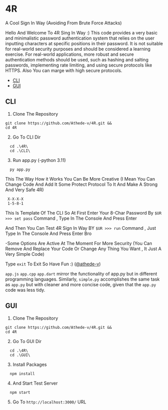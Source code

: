 # 4R
A Cool Sign In Way (Avoiding From Brute Force Attacks)

Hello And Welcome To 4R Sing In Way :)
This code provides a very basic and minimalistic password authentication system that relies on the user inputting characters at specific positions in their password. It is not suitable for real-world security purposes and should be considered a learning exercise. For real-world applications, more robust and secure authentication methods should be used, such as hashing and salting passwords, implementing rate limiting, and using secure protocols like HTTPS.
Also You can marge with high secure protocols.

- [CLI](#cli)
- [GUI](#gui)

## CLI
   1. Clone The Repository
   ```
 git clone https://github.com/Athede-v/4R.git && 
cd 4R
   ```
   2. Go To CLI Dir
   ```
     cd .\4R\
     cd .\CLI\
   ```
   3. Run app.py (-python 3.11)
   ```
     py app.py
   ```

   This The Way How it Works 
   You Can Be More Creative (I Mean You Can Change Code And Add It Some Protect Protocol To It And Make A Strong And Very Safe 4R)
   
     X-X-X-X
     1-5-8-1
   
   This Is Template Of The CLI So At First Enter Your 8-Char Password By 
    `$UR >>> set pass`
   Command , Type In The Console And Press Enter
   
   And Then You Can Test 4R Sign In Way BY
    `$UR >>> run`
   Command , Just Type In The Console And Press Enter Bro 
   
   -Some Options Are Active At The Moment For More Security (You Can Remove And Replace Your Code Or Change Any Thing You Want , It Just A Very Simple Code)
   
   Type `exit` To Exit 
   So Have Fun :) ([@athede-v](https://github.com/Athede-v))
   
   `app.js` `app.cpp` `app.dart` mirror the functionality of app.py but in different programming languages. Similarly, `simple.py` accomplishes the same task as `app.py` but with 
   cleaner and more concise code, given that the `app.py` code was less tidy.
## GUI
   1. Clone The Repository
   ```
 git clone https://github.com/Athede-v/4R.git && 
cd 4R
   ```
   2. Go To GUI Dir
   ```
     cd .\4R\
     cd .\GUI\
   ```
   3. Install Packages
   ```
     npm install
   ```
   4. And Start Test Server
   ```
     npm start
   ```
   5. Go To `http://localhost:3000/` URL
